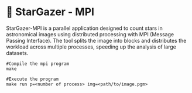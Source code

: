 # :milky_way: StarGazer - MPI

StarGazer-MPI is a parallel application designed to count stars in astronomical images using distributed processing with MPI (Message Passing Interface). The tool splits the image into blocks and distributes the workload across multiple processes, speeding up the analysis of large datasets. 

```shell
#Compile the mpi program
make

#Execute the program
make run p=<number of process> img=<path/to/image.pgm>
```
